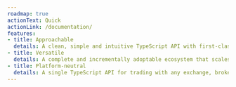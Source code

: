 ```yaml
---
roadmap: true
actionText: Quick
actionLink: /documentation/
features:
- title: Approachable
  details: A clean, simple and intuitive TypeScript API with first-class documentation.
- title: Versatile
  details: A complete and incrementally adoptable ecosystem that scales between a library and a full-featured framework.
- title: Platform-neutral
  details: A single TypeScript API for trading with any exchange, broker or trading platform.
---
```

